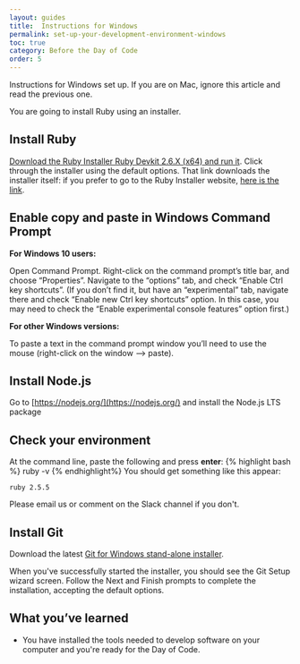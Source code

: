 ```yaml
---
layout: guides
title:  Instructions for Windows
permalink: set-up-your-development-environment-windows
toc: true
category: Before the Day of Code
order: 5
---
```

<!-- <span class="tag tag--draft">Not started</span> -->
<!-- <span class="tag tag--progress">In progress</span> -->
<!-- <span class="tag tag--review">Ready for review</span> -->
<!-- <span class="tag tag--approved">Approved</span> -->

<p class="content__abstract">
  Instructions for Windows set up. If you are on Mac, ignore this article and read the previous one.
</p>

You are going to install Ruby using an installer.

## Install Ruby
[Download the Ruby Installer Ruby Devkit 2.6.X (x64) and run it](https://github.com/oneclick/rubyinstaller2/releases/download/RubyInstaller-2.6.5-1/rubyinstaller-devkit-2.6.5-1-x64.exe). Click through the installer using the default options. That link downloads the installer itself: if you prefer to go to the Ruby Installer website, [here is the link](https://rubyinstaller.org/downloads/).

## Enable copy and paste in Windows Command Prompt

**For Windows 10 users:**

Open Command Prompt. Right-click on the command prompt’s title bar, and choose “Properties”. Navigate to the “options” tab, and check “Enable Ctrl key shortcuts”. (If you don’t find it, but have an “experimental” tab, navigate there and check “Enable new Ctrl key shortcuts” option. In this case, you may need to check the “Enable experimental console features” option first.)

**For other Windows versions:**

To paste a text in the command prompt window you’ll need to use the mouse (right-click on the window –> paste).

## Install Node.js
Go to [https://nodejs.org/](https://nodejs.org/) and install the Node.js LTS package


## Check your environment
At the command line, paste the following and press **enter**:
{% highlight bash %}
ruby -v
{% endhighlight%}
You should get something like this appear:

`ruby 2.5.5`

Please email us or comment on the Slack channel if you don't.

## Install Git

Download the latest [Git for Windows stand-alone installer](https://git-for-windows.github.io/).

When you've successfully started the installer, you should see the Git Setup wizard screen. Follow the Next and Finish prompts to complete the installation, accepting the default options.

## What you’ve learned

* You have installed the tools needed to develop software on your computer and you're ready for the Day of Code.
